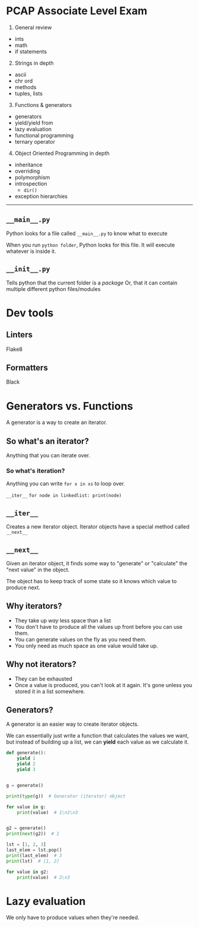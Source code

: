 # PCAP Associate Level Exam

1. General review

- ints
- math
- if statements

2. Strings in depth

- ascii
- chr ord
- methods
- tuples, lists

3. Functions & generators

- generators
- yield/yield from
- lazy evaluation
- functional programming
- ternary operator

4. Object Oriented Programming in depth

- inheritance
- overriding
- polymorphism
- introspection
  - `dir()`
- exception hierarchies

---

## `__main__.py`

Python looks for a file called `__main__.py`
to know what to execute

When you run `python folder`, Python looks for this file.
It will execute whatever is inside it.

## `__init__.py`

Tells python that the current folder is a _package_
Or, that it can contain multiple different python files/modules

# Dev tools

## Linters

Flake8

## Formatters

Black

# Generators vs. Functions

A generator is a way to create an iterator.

## So what's an iterator?

Anything that you can iterate over.

### So what's iteration?

Anything you can write `for x in xs` to loop over.

`__iter__` `for node in linkedlist: print(node)`

## `__iter__`

Creates a new iterator object.
Iterator objects have a special method called `__next__`

## `__next__`

Given an iterator object,
it finds some way to "generate" or "calculate"
the "next value" in the object.

The object has to keep track of some state
so it knows which value to produce next.

## Why iterators?

- They take up _way_ less space than a list
- You don't have to produce all the values up front
  before you can use them.
- You can generate values on the fly as you need them.
- You only need as much space as one value would take up.

## Why not iterators?

- They can be exhausted
- Once a value is produced, you can't look at it again.
  It's gone unless you stored it in a list somewhere.

## Generators?

A generator is an easier way to create iterator objects.

We can essentially just write a function that
calculates the values we want, but instead of building
up a list, we can **yield** each value as we calculate it.

```python
def generate():
    yield 1
    yield 2
    yield 3


g = generate()

print(type(g))  # Generator (iterator) object

for value in g:
    print(value)  # 1\n2\n3


g2 = generate()
print(next(g2))  # 1

lst = [1, 2, 3]
last_elem = lst.pop()
print(last_elem)  # 3
print(lst)  # [1, 2]

for value in g2:
    print(value)  # 2\n3
```

# Lazy evaluation

We only have to produce values when they're needed.
